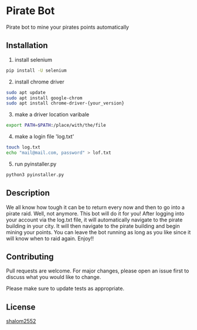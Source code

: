 # Pirate Bot
Pirate bot to mine your pirates points automatically

## Installation
1. install selenium


```bash
pip install -U selenium
```
2. install chrome driver
```bash
sudo apt update
sudo apt install google-chrom
sudo apt install chrome-driver-{your_version}
```
3. make a driver location varibale
```bash
export PATH=$PATH:/place/with/the/file
```
4. make a login file 'log.txt'
```bash
touch log.txt
echo "mail@mail.com, password" > lof.txt
```
5. run pyinstaller.py
```bash
python3 pyinstaller.py
```

## Description
We all know how tough it can be to return every now and then to go into a pirate raid.
Well, not anymore.
This bot will do it for you!
After logging into your account via the log.txt file, it will automatically navigate to the pirate building in your city.
It will then navigate to the pirate building and begin mining your points.
You can leave the bot running as long as you like since it will know when to raid again.
Enjoy!!

## Contributing
Pull requests are welcome. For major changes, please open an issue first to discuss what you would like to change.

Please make sure to update tests as appropriate.

## License
[shalom2552](https://github.com/shalom2552)
